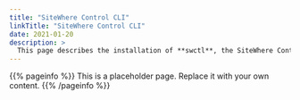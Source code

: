 ```yaml
---
title: "SiteWhere Control CLI"
linkTitle: "SiteWhere Control CLI"
date: 2021-01-20
description: >
  This page describes the installation of **swctl**, the SiteWhere Control CLI.
---
```


{{% pageinfo %}}
This is a placeholder page. Replace it with your own content.
{{% /pageinfo %}}
